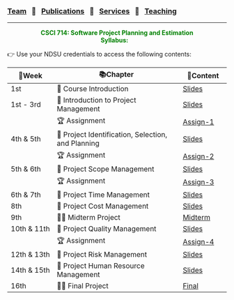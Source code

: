 ### [Team](stamlab.md) &nbsp;&nbsp;🌴&nbsp;&nbsp; [Publications](publications.md) &nbsp;&nbsp;🌴&nbsp;&nbsp; [Services](services.md) &nbsp;&nbsp;🌴&nbsp;&nbsp; [Teaching](teaching.md)
***
<style type="text/css">
.center{
  text-align:center; 
  display:block;
}
.centerImg {
  display: block;
  margin-left: 170px;  
}
</style>

<p class="center" style="color:green;">
<b>CSCI 714: Software Project Planning and Estimation </b> <br>
<b>Syllabus:</b> &nbsp;&nbsp;
</p>
👉 Use your NDSU credentials to access the following contents:

| 📅Week                | 📚Chapter                                          | 📁Content                                                                                                                                                                                                   | 
|-----------------------|----------------------------------------------------|-------------------------------------------------------------------------------------------------------------------------------------------------------------------------------------------------------------|
| 1st                   | 🔖 Course Introduction                             | <a href="https://docs.google.com/presentation/d/1b1T9WiN1tmtCEJ4SZW52mrcTFQgvnDPmERAo3OfbmQU/edit?usp=sharing" target="_blank">Slides</a>&nbsp;&nbsp;&nbsp;&nbsp;&nbsp;&nbsp;&nbsp;&nbsp;&nbsp;&nbsp;&nbsp; |
| 1st - 3rd             | 🔖 Introduction to Project Management              | <a href="https://docs.google.com/presentation/d/18MhMlIIAmwCrhoatjn9lpFl2qiblnpvhC0_oV_r0JQo/edit?usp=sharing" target="_blank">Slides</a>                                                                   |
|                       | 🏆 Assignment                                      | <a href="https://docs.google.com/document/d/1cnazUVmk3NirsKWiKT6nTX7pjyXKffY-VEWFwqk7iCg/edit?usp=sharing" target="_blank">Assign-1</a>                                                                     |
| 4th & 5th             | 🔖 Project Identification, Selection, and Planning | <a href="https://docs.google.com/presentation/d/1j39-QKLtTMZdGkSr3czaprbrYbvB0bNTiqF7EzhAdgw/edit?usp=sharing" target="_blank">Slides</a>                                                                   |
|                       | 🏆 Assignment                                      | <a href="https://docs.google.com/document/d/1Ru9C_141rMgCzSkLdIxEOXAVgvRs-XIQ9QM-VBD0eY8/edit?usp=sharing" target="_blank">Assign-2</a>                                                                     |
| 5th & 6th             | 🔖 Project Scope Management                        | <a href="https://docs.google.com/presentation/d/13Vnyr7f7MY8fSBUrvuRdA6pSHRlsNulHFYltcT_SYmU/edit?usp=sharing" target="_blank">Slides</a>                                                                   |
|                       | 🏆 Assignment                                      | <a href="https://docs.google.com/document/d/1ws_1eA2IdcNGgTnd3ei7OXz1phUJG--MInhsKg9FEBg/edit?usp=sharing" target="_blank">Assign-3</a>                                                                     |
| 6th & 7th             | 🔖 Project Time Management                         | <a href="https://docs.google.com/presentation/d/1D2TuHb9TwurA_INxgXHaWUTkMt35P0FyIA3oROjBM34/edit?usp=sharing" target="_blank">Slides</a>                                                                   |
| 8th                   | 🔖 Project Cost Management                         | <a href="https://docs.google.com/presentation/d/11VOG0-86TEOqCcaXC2604Et8EXnc2uTTcv_IpoRqd1E/edit?usp=sharing" target="_blank">Slides</a>                                                                   |
| 9th                   | 👩‍🏫 Midterm Project                              | <a href="https://docs.google.com/document/d/1Th9bYhltwsSwNs7wiXy5QPj7QJ1q14WRyi4e_ra3dbQ/edit?usp=sharing" target="_blank">Midterm</a>                                                                      |
| 10th&nbsp;&&nbsp;11th | 🔖 Project Quality Management                      | <a href="https://docs.google.com/presentation/d/1sRty470QICLdJN17mXDt0YBtrlyEWwIP40GsSqpRVDE/edit?usp=sharing" target="_blank">Slides</a>                                                                   |
|                       | 🏆 Assignment                                      | <a href="https://docs.google.com/document/d/1XGTu7WEhaH7gyUHeoXjjkeO517wKYpNpAKB4HnQcV1k/edit?usp=sharing" target="_blank">Assign-4</a>                                                                     |
| 12th&nbsp;&&nbsp;13th | 🔖 Project Risk Management                         | <a href="https://docs.google.com/presentation/d/18za-3MP5yGkyUdg5TF2-r-XJL8uQVAQNGjsPYsK1JZg/edit?usp=sharing" target="_blank">Slides</a>                                                                   |
| 14th&nbsp;&&nbsp;15th | 🔖 Project Human Resource Management               | <a href="https://docs.google.com/presentation/d/12Zuqc8pfPSaPM04OPIM9AFecuCZMdjRsj2fskTMubFw/edit?usp=sharing" target="_blank">Slides</a>                                                                                                                                                                                                      |
| 16th                  | 👩‍🏫 Final Project                                | <a href="https://docs.google.com/document/d/17MyaDWv6DS2EU4JafGqc9BFUel1Nnb9sJ_gW_AhdtWk/edit?usp=sharing" target="_blank">Final</a>                                                                        |

